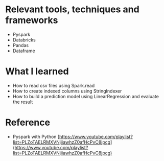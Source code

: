# Relevant tools, techniques and frameworks
- Pyspark
- Databricks
- Pandas
- Dataframe

# What I learned
- How to read csv files using Spark.read
- How to create indexed columns using StringIndexer
- How to build a prediction model using LinearRegression and evaluate the result

# Reference
- Pyspark with Python [https://www.youtube.com/playlist?list=PLZoTAELRMXVNjiiawhzZ0afHcPvC8jpcg](https://www.youtube.com/playlist?list=PLZoTAELRMXVNjiiawhzZ0afHcPvC8jpcg)
